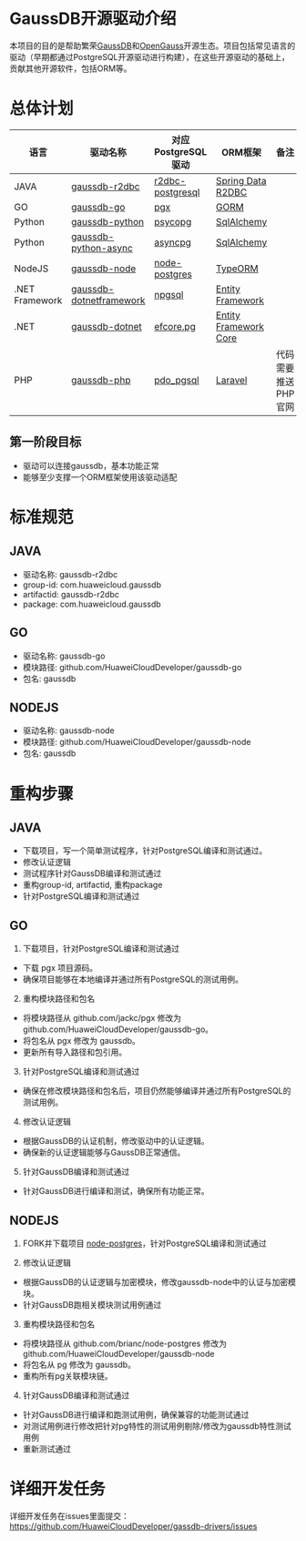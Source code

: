 # GaussDB开源驱动介绍
本项目的目的是帮助繁荣[GaussDB](https://www.huaweicloud.com/product/gaussdb.html)和[OpenGauss](https://opengauss.org/zh/)开源生态。项目包括常见语言的驱动（早期都通过PostgreSQL开源驱动进行构建），在这些开源驱动的基础上，贡献其他开源软件，包括ORM等。

# 总体计划

|语言| 驱动名称                                                                                 | 对应PostgreSQL驱动                                                 | ORM框架                                                  |备注|
|----|--------------------------------------------------------------------------------------|----------------------------------------------------------------|--------------------------------------------------------|----|
|JAVA| [gaussdb-r2dbc](https://github.com/HuaweiCloudDeveloper/gaussdb-r2dbc)                  | [r2dbc-postgresql](https://github.com/pgjdbc/r2dbc-postgresql) | [Spring Data R2DBC](https://github.com/spring-projects/spring-data-relational/)                                  ||
|GO| [gaussdb-go](https://github.com/HuaweiCloudDeveloper/gaussdb-go)                     | [pgx](https://github.com/jackc/pgx)                            | [GORM](https://github.com/go-gorm/gorm)                ||
|Python| [gaussdb-python](https://github.com/HuaweiCloudDeveloper/gaussdb-python)             | [psycopg](https://github.com/psycopg/psycopg)                  | [SqlAlchemy](https://github.com/sqlalchemy/sqlalchemy) ||
|Python| [gaussdb-python-async](https://github.com/HuaweiCloudDeveloper/gaussdb-python-async) | [asyncpg](https://github.com/MagicStack/asyncpg)               | [SqlAlchemy](https://github.com/sqlalchemy/sqlalchemy) ||
|NodeJS| [gaussdb-node](https://github.com/HuaweiCloudDeveloper/gaussdb-node)                 | [node-postgres](https://github.com/brianc/node-postgres)       | [TypeORM](https://github.com/typeorm/typeorm)          ||
|.NET Framework| [gaussdb-dotnetframework](https://github.com/HuaweiCloudDeveloper/gaussdb-dotnetframework)               | [npgsql](https://github.com/npgsql/npgsql)                     | [Entity Framework](https://github.com/dotnet/ef6)      ||
|.NET| [gaussdb-dotnet](https://github.com/HuaweiCloudDeveloper/gaussdb-dotnet)               | [efcore.pg](https://github.com/npgsql/efcore.pg)                     | [Entity Framework Core](https://github.com/dotnet/efcore)      ||
|PHP| [gaussdb-php](https://github.com/HuaweiCloudDeveloper/gaussdb-php)               | [pdo_pgsql](https://github.com/php/php-src/tree/master/ext/pdo_pgsql)                     | [Laravel](https://github.com/laravel/laravel)      |代码需要推送PHP官网|

## 第一阶段目标
* 驱动可以连接gaussdb，基本功能正常
* 能够至少支撑一个ORM框架使用该驱动适配

# 标准规范

## JAVA

* 驱动名称: gaussdb-r2dbc
* group-id: com.huaweicloud.gaussdb
* artifactid: gaussdb-r2dbc
* package: com.huaweicloud.gaussdb

## GO

* 驱动名称: gaussdb-go
* 模块路径: github.com/HuaweiCloudDeveloper/gaussdb-go
* 包名: gaussdb

## NODEJS

* 驱动名称: gaussdb-node
* 模块路径: github.com/HuaweiCloudDeveloper/gaussdb-node
* 包名: gaussdb

# 重构步骤

## JAVA

* 下载项目，写一个简单测试程序，针对PostgreSQL编译和测试通过。
* 修改认证逻辑
* 测试程序针对GaussDB编译和测试通过
* 重构group-id, artifactid, 重构package
* 针对PostgreSQL编译和测试通过


## GO

1. 下载项目，针对PostgreSQL编译和测试通过
  * 下载 pgx 项目源码。
  * 确保项目能够在本地编译并通过所有PostgreSQL的测试用例。

2. 重构模块路径和包名
  * 将模块路径从 github.com/jackc/pgx 修改为 github.com/HuaweiCloudDeveloper/gaussdb-go。
  * 将包名从 pgx 修改为 gaussdb。
  * 更新所有导入路径和包引用。

3. 针对PostgreSQL编译和测试通过
  * 确保在修改模块路径和包名后，项目仍然能够编译并通过所有PostgreSQL的测试用例。

4. 修改认证逻辑
  * 根据GaussDB的认证机制，修改驱动中的认证逻辑。
  * 确保新的认证逻辑能够与GaussDB正常通信。

5. 针对GaussDB编译和测试通过
  * 针对GaussDB进行编译和测试，确保所有功能正常。

  ## NODEJS

1. FORK并下载项目 [node-postgres](https://github.com/brianc/node-postgres)，针对PostgreSQL编译和测试通过

2. 修改认证逻辑
  * 根据GaussDB的认证逻辑与加密模块，修改gaussdb-node中的认证与加密模块。
  * 针对GaussDB跑相关模块测试用例通过

3. 重构模块路径和包名
  * 将模块路径从 github.com/brianc/node-postgres 修改为 github.com/HuaweiCloudDeveloper/gaussdb-node
  * 将包名从 pg 修改为 gaussdb。
  * 重构所有pg关联模块链。

4. 针对GaussDB编译和测试通过
  * 针对GaussDB进行编译和跑测试用例，确保兼容的功能测试通过
  * 对测试用例进行修改把针对pg特性的测试用例剔除/修改为gaussdb特性测试用例
  * 重新测试通过


# 详细开发任务

详细开发任务在issues里面提交： https://github.com/HuaweiCloudDeveloper/gassdb-drivers/issues 

